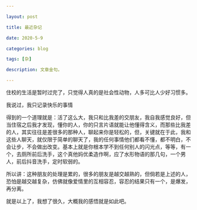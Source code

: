 ```yaml
---

layout: post

title: 最近杂记

date: 2020-5-9

categories: blog

tags: [杂]

description: 文章金句。

---
```


住校的生活是暂时过完了，只觉得人真的是社会性动物，人多可比人少好习惯多。

我说过，我只记录快乐的事情

得到的一个道理就是：活了这么大，我只和比我差的交朋友，我自我感觉良好，但当住宿之后我才发现，懂你的人，你的只言片语就能让他懂得含义，而那些比我差的人，其实往往是差很多的那种人，聊起来你是轻松的，但，关键就在于此，我和这些人聊天，就仅限于简单的聊天了，我的任何事情他们都看不懂，都不明白，不会让步，不会做出改变。基本上就是你根本学不到任何别人的闪光点，等等，有一个，去厕所前后洗手，这个真他妈优柔造作啊，应了水形物语的那几句，一个男人，前后抖音洗手，定时软弱的。

所以讲：这种朋友的处理是累的，很多的朋友是越交越熟的，但倘若是上述的人，恐怕是越交越复杂，仿佛就像爱情里的互相容忍，容忍的结果只有一个，是爆发，再分离。

就是以上了，我想了很久，大概我的感悟就是如此吧。

